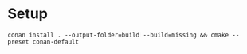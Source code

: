 # Setup

```
conan install . --output-folder=build --build=missing && cmake --preset conan-default
```
